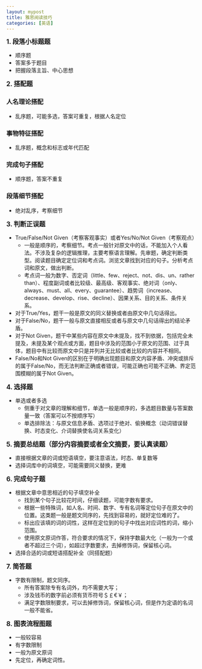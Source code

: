 ```yaml
---
layout: mypost
title: 雅思阅读技巧
categories: [英语]
---
```


<big>**1. 段落小标题题**</big>        
- 顺序题
- 答案多于题目
- 把握段落主旨、中心思想

    
<big>**2. 搭配题**</big>        
### 人名理论搭配
- 乱序题，可能多选，答案可重复，根据人名定位
### 事物特征搭配
- 乱序题，概念和标志或年代匹配
### 完成句子搭配
- 顺序题，答案不重复
### 段落细节搭配
- 绝对乱序，考察细节
    
<big>**3. 判断正误题**</big>        
- True/False/Not Given（考察客观事实）或者Yes/No/Not Given（考察观点）
	- 一般是顺序的，考察细节。考点一般针对原文中的话，不能加入个人看法。不涉及复杂的逻辑推理，主要考察语言理解。先审题，确定判断类型。阅读题目确定定位词和考点词。浏览文章找到对应的句子。分析考点词和原文，做出判断。
	- 考点词一般为数字、否定词（little、few、reject、not、dis、un、rather than）、程度副词或者比较级、最高级、客观事实、绝对词（only、always、must、all、every、guarantee）、趋势词（increase、decrease、develop、rise、decline）、因果关系、目的关系、条件关系。
- 对于True/Yes，题干一般是原文的同义替换或者由原文中几句话得出。
- 对于False/No，题干一般与原文直接相反或者与原文中几句话得出的结论矛盾。
- 对于Not Given，题干中某些内容在原文中未提及，找不到依据，包括完全未提及，未提及某个观点或方面，题目中涉及的范围小于原文的范围、过于具体，题目中有比较而原文中只是并列并无比较或者比较的内容并不相同。
- False/No和Not Given的区别在于明确出现题目和原文内容矛盾、冲突或排斥的属于False/No，而无法判断正确或者错误，可能正确也可能不正确、界定范围模糊的属于Not Given。
    
<big>**4. 选择题**</big>        
- 单选或者多选
	- 侧重于对文章的理解和细节，单选一般是顺序的，多选题目数量与答案数量一致（答案可以不按顺序写）
	- 单选排除法：与原文信息矛盾、选项过于绝对、偷换概念（动词错误替换、时态变化、介词替换使名词关系变化）
    
<big>**5. 摘要总结题（部分内容摘要或者全文摘要，要认真读题）**</big>        
- 直接根据文章的词或短语填空，要注意语法，时态、单复数等
- 选择词库中的词填空，可能需要同义替换，更难
    
<big>**6. 完成句子题**</big>        
- 根据文章中意思相近的句子填空补全
	- 找到某个句子比较花时间，仔细读题，可能字数有要求。
	- 根据一些特殊词，如人名、时间、数字、专有名词等定位句子在原文中的位置。这类题一般是题文同序的，先找到容易的，就好定位难的了。
	- 标出应该填的词的词性，这样在定位到的句子中找出对应词性的词，缩小范围。
	- 使用原文原词作答，符合要求的情况下，保持字数最大化（一般为一个或者不超过三个词），如超过字数要求，去掉修饰词，保留核心词。
- 选择合适的词或短语搭配补全（同搭配题）
    
<big>**7. 简答题**</big>        
- 字数有限制，题文同序。
  - 所有答案除专有名词外，均不需要大写；
  - 涉及钱币的数字前必须有货币符号＄￡€￥；
  - 满足字数限制要求，可以去掉修饰词，保留核心词，但是作为定语的名词一般不能省。
    
<big>**8. 图表流程图题**</big>        
- 一般较容易
- 有字数限制
- 一般为原文原词
- 先定位，再确定词性。

